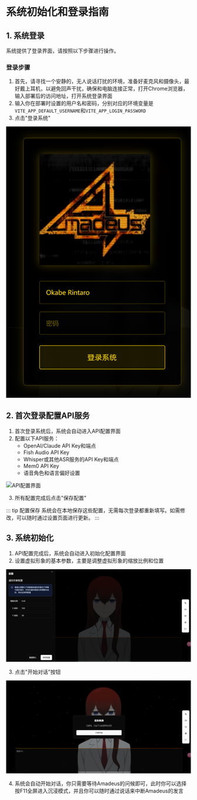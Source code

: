 # 系统初始化和登录指南

## 1. 系统登录

系统提供了登录界面，请按照以下步骤进行操作。

### 登录步骤

1. 首先，请寻找一个安静的，无人说话打扰的环境，准备好麦克风和摄像头，最好戴上耳机，以避免回声干扰，确保和电脑连接正常，打开Chrome浏览器，输入部署后的访问地址，打开系统登录界面
2. 输入你在部署时设置的用户名和密码，分别对应的环境变量是`VITE_APP_DEFAULT_USERNAME`和`VITE_APP_LOGIN_PASSWORD`
3. 点击"登录系统"

![登录界面](./public/images/1.png)

## 2. 首次登录配置API服务

1. 首次登录系统后，系统会自动进入API配置界面
2. 配置以下API服务：
   - OpenAI/Claude API Key和端点
   - Fish Audio API Key
   - Whisper或其他ASR服务的API Key和端点
   - Mem0 API Key
   - 语音角色和语言偏好设置

![API配置界面](./public/images/api_config.png)

3. 所有配置完成后点击"保存配置"

::: tip 配置保存
系统会在本地保存这些配置，无需每次登录都重新填写。如需修改，可以随时通过设置页面进行更新。
:::

## 3. 系统初始化

1. API配置完成后，系统会自动进入初始化配置界面
2. 设置虚拟形象的基本参数，主要是调整虚拟形象的缩放比例和位置

![初始化配置](./public/images/2.png)

3. 点击"开始对话"按钮

![初始化配置](./public/images/3.png)

4. 系统会自动开始对话，你只需要等待Amadeus的问候即可，此时你可以选择按F11全屏进入沉浸模式，并且你可以随时通过说话来中断Amadeus的发言
